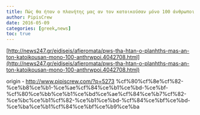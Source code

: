 ```yaml
---
title: Πώς θα ήταν ο πλανήτης μας αν τον κατοικούσαν μόνο 100 άνθρωποι
author: PipisCrew
date: 2016-05-09
categories: [greek,news]
toc: true
---
```


[http://news247.gr/eidiseis/afieromata/pws-tha-htan-o-planhths-mas-an-ton-katoikousan-mono-100-anthrwpoi.4042708.html](http://news247.gr/eidiseis/afieromata/pws-tha-htan-o-planhths-mas-an-ton-katoikousan-mono-100-anthrwpoi.4042708.html)

origin - http://www.pipiscrew.com/?p=5273 %cf%80%cf%8e%cf%82-%ce%b8%ce%b1-%ce%ae%cf%84%ce%b1%ce%bd-%ce%bf-%cf%80%ce%bb%ce%b1%ce%bd%ce%ae%cf%84%ce%b7%cf%82-%ce%bc%ce%b1%cf%82-%ce%b1%ce%bd-%cf%84%ce%bf%ce%bd-%ce%ba%ce%b1%cf%84%ce%bf%ce%b9%ce%ba